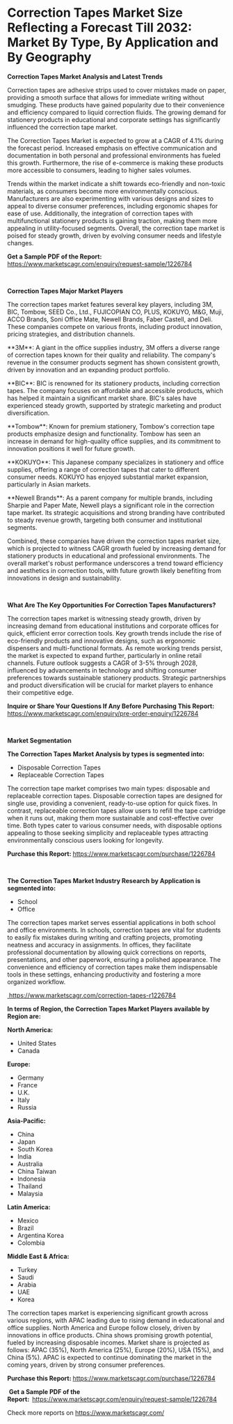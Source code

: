 <p><h1>Correction Tapes Market Size Reflecting a Forecast Till 2032: Market By Type, By Application and By Geography</h1></p><p><strong>Correction Tapes Market Analysis and Latest Trends</strong></p>
<p><p>Correction tapes are adhesive strips used to cover mistakes made on paper, providing a smooth surface that allows for immediate writing without smudging. These products have gained popularity due to their convenience and efficiency compared to liquid correction fluids. The growing demand for stationery products in educational and corporate settings has significantly influenced the correction tape market.</p><p>The Correction Tapes Market is expected to grow at a CAGR of 4.1% during the forecast period. Increased emphasis on effective communication and documentation in both personal and professional environments has fueled this growth. Furthermore, the rise of e-commerce is making these products more accessible to consumers, leading to higher sales volumes. </p><p>Trends within the market indicate a shift towards eco-friendly and non-toxic materials, as consumers become more environmentally conscious. Manufacturers are also experimenting with various designs and sizes to appeal to diverse consumer preferences, including ergonomic shapes for ease of use. Additionally, the integration of correction tapes with multifunctional stationery products is gaining traction, making them more appealing in utility-focused segments. Overall, the correction tape market is poised for steady growth, driven by evolving consumer needs and lifestyle changes.</p></p>
<p><strong>Get a Sample PDF of the Report:&nbsp;</strong> <a href="https://www.marketscagr.com/enquiry/request-sample/1226784?utm_campaign=1889&utm_medium=2&utm_source=Github&utm_content=ia&utm_term=07022025&utm_id=correction-tapes">https://www.marketscagr.com/enquiry/request-sample/1226784</a></p>
<p>&nbsp;</p>
<p><strong>Correction Tapes Major Market Players</strong></p>
<p><p>The correction tapes market features several key players, including 3M, BIC, Tombow, SEED Co., Ltd., FUJICOPIAN CO, PLUS, KOKUYO, M&G, Muji, ACCO Brands, Soni Office Mate, Newell Brands, Faber Castell, and Deli. These companies compete on various fronts, including product innovation, pricing strategies, and distribution channels.</p><p>**3M**: A giant in the office supplies industry, 3M offers a diverse range of correction tapes known for their quality and reliability. The company's revenue in the consumer products segment has shown consistent growth, driven by innovation and an expanding product portfolio.</p><p>**BIC**: BIC is renowned for its stationery products, including correction tapes. The company focuses on affordable and accessible products, which has helped it maintain a significant market share. BIC's sales have experienced steady growth, supported by strategic marketing and product diversification.</p><p>**Tombow**: Known for premium stationery, Tombow's correction tape products emphasize design and functionality. Tombow has seen an increase in demand for high-quality office supplies, and its commitment to innovation positions it well for future growth.</p><p>**KOKUYO**: This Japanese company specializes in stationery and office supplies, offering a range of correction tapes that cater to different consumer needs. KOKUYO has enjoyed substantial market expansion, particularly in Asian markets.</p><p>**Newell Brands**: As a parent company for multiple brands, including Sharpie and Paper Mate, Newell plays a significant role in the correction tape market. Its strategic acquisitions and strong branding have contributed to steady revenue growth, targeting both consumer and institutional segments.</p><p>Combined, these companies have driven the correction tapes market size, which is projected to witness CAGR growth fueled by increasing demand for stationery products in educational and professional environments. The overall market's robust performance underscores a trend toward efficiency and aesthetics in correction tools, with future growth likely benefiting from innovations in design and sustainability.</p></p>
<p>&nbsp;</p>
<p><strong>What Are The Key Opportunities For Correction Tapes Manufacturers?</strong></p>
<p><p>The correction tapes market is witnessing steady growth, driven by increasing demand from educational institutions and corporate offices for quick, efficient error correction tools. Key growth trends include the rise of eco-friendly products and innovative designs, such as ergonomic dispensers and multi-functional formats. As remote working trends persist, the market is expected to expand further, particularly in online retail channels. Future outlook suggests a CAGR of 3-5% through 2028, influenced by advancements in technology and shifting consumer preferences towards sustainable stationery products. Strategic partnerships and product diversification will be crucial for market players to enhance their competitive edge.</p></p>
<p><strong>Inquire or Share Your Questions If Any Before Purchasing This Report:</strong> <a href="https://www.marketscagr.com/enquiry/pre-order-enquiry/1226784?utm_campaign=1889&utm_medium=2&utm_source=Github&utm_content=ia&utm_term=07022025&utm_id=correction-tapes">https://www.marketscagr.com/enquiry/pre-order-enquiry/1226784</a></p>
<p>&nbsp;</p>
<p><strong>Market Segmentation</strong></p>
<p><strong>The Correction Tapes Market Analysis by types is segmented into:</strong></p>
<p><ul><li>Disposable Correction Tapes</li><li>Replaceable Correction Tapes</li></ul></p>
<p><p>The correction tape market comprises two main types: disposable and replaceable correction tapes. Disposable correction tapes are designed for single use, providing a convenient, ready-to-use option for quick fixes. In contrast, replaceable correction tapes allow users to refill the tape cartridge when it runs out, making them more sustainable and cost-effective over time. Both types cater to various consumer needs, with disposable options appealing to those seeking simplicity and replaceable types attracting environmentally conscious users looking for longevity.</p></p>
<p><strong>Purchase this Report:&nbsp;</strong><a href="https://www.marketscagr.com/purchase/1226784?utm_campaign=1889&utm_medium=2&utm_source=Github&utm_content=ia&utm_term=07022025&utm_id=correction-tapes">https://www.marketscagr.com/purchase/1226784</a></p>
<p>&nbsp;</p>
<p><strong>The Correction Tapes Market Industry Research by Application is segmented into:</strong></p>
<p><ul><li>School</li><li>Office</li></ul></p>
<p><p>The correction tapes market serves essential applications in both school and office environments. In schools, correction tapes are vital for students to easily fix mistakes during writing and crafting projects, promoting neatness and accuracy in assignments. In offices, they facilitate professional documentation by allowing quick corrections on reports, presentations, and other paperwork, ensuring a polished appearance. The convenience and efficiency of correction tapes make them indispensable tools in these settings, enhancing productivity and fostering a more organized workflow.</p></p>
<p><a href="https://www.marketscagr.com/correction-tapes-r1226784?utm_campaign=1889&utm_medium=2&utm_source=Github&utm_content=ia&utm_term=07022025&utm_id=correction-tapes">&nbsp;https://www.marketscagr.com/correction-tapes-r1226784</a></p>
<p><strong>In terms of Region, the Correction Tapes Market Players available by Region are:</strong></p>
<p>
    <p> <strong> North America: </strong>
        <ul>
            <li>United States</li>
            <li>Canada</li>
        </ul>
        </p> 
    <p> <strong> Europe: </strong>
        <ul>
            <li>Germany</li>
            <li>France</li>
            <li>U.K.</li>
            <li>Italy</li>
            <li>Russia</li>
        </ul>
        </p> 
    <p> <strong> Asia-Pacific: </strong>
        <ul>
            <li>China</li>
            <li>Japan</li>
            <li>South Korea</li>
            <li>India</li>
            <li>Australia</li>
            <li>China Taiwan</li>
            <li>Indonesia</li>
            <li>Thailand</li>
            <li>Malaysia</li>
        </ul>
        </p> 
    <p> <strong> Latin America: </strong>
        <ul>
            <li>Mexico</li>
            <li>Brazil</li>
            <li>Argentina Korea</li>
            <li>Colombia</li>
        </ul>
        </p> 
    <p> <strong> Middle East & Africa: </strong>
        <ul>
            <li>Turkey</li>
            <li>Saudi</li>
            <li>Arabia</li>
            <li>UAE</li>
            <li>Korea</li>
        </ul>
    </p>
    </p>
<p><p>The correction tapes market is experiencing significant growth across various regions, with APAC leading due to rising demand in educational and office supplies. North America and Europe follow closely, driven by innovations in office products. China shows promising growth potential, fueled by increasing disposable incomes. Market share is projected as follows: APAC (35%), North America (25%), Europe (20%), USA (15%), and China (5%). APAC is expected to continue dominating the market in the coming years, driven by strong consumer preferences.</p></p>
<p><strong>Purchase this Report: </strong><a href="https://www.marketscagr.com/purchase/1226784?utm_campaign=1889&utm_medium=2&utm_source=Github&utm_content=ia&utm_term=07022025&utm_id=correction-tapes">https://www.marketscagr.com/purchase/1226784</a></p>
<p>&nbsp;<strong>Get a Sample PDF of the Report:&nbsp;&nbsp;</strong><a href="https://www.marketscagr.com/enquiry/request-sample/1226784?utm_campaign=1889&utm_medium=2&utm_source=Github&utm_content=ia&utm_term=07022025&utm_id=correction-tapes">https://www.marketscagr.com/enquiry/request-sample/1226784</a></p>
<p><strong></strong></p>
<p>Check more reports on <a href="https://www.marketscagr.com/?utm_campaign=1889&utm_medium=2&utm_source=Github&utm_content=ia&utm_term=07022025&utm_id=correction-tapes">https://www.marketscagr.com/</a></p>
